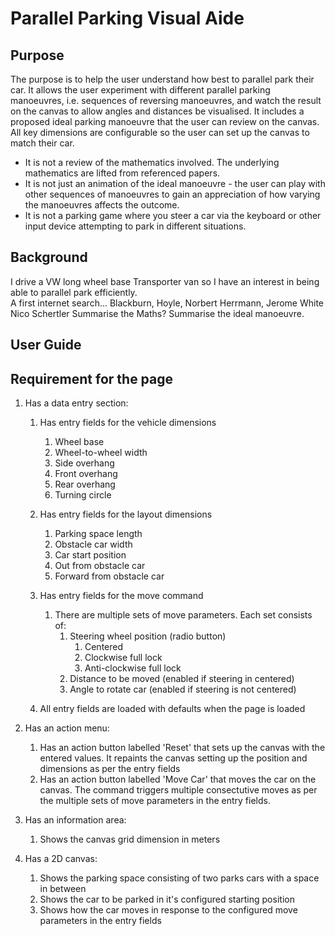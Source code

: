 
# Parallel Parking Visual Aide

## Purpose

The purpose is to help the user understand how best to parallel park their car.  It allows the user experiment with different parallel parking manoeuvres, i.e. sequences of reversing manoeuvres, and watch the result on the canvas to allow angles and distances be visualised.  It includes a proposed ideal parking manoeuvre that the user can review on the canvas. All key dimensions are configurable so the user can set up the canvas to match their car.

- It is not a review of the mathematics involved.  The underlying mathematics are lifted from referenced papers.
- It is not just an animation of the ideal manoeuvre - the user can play with other sequences of manoeuvres to gain an appreciation of how varying the manoeuvres affects the outcome.  
- It is not a parking game where you steer a car via the keyboard or other input device attempting to park in different situations.

## Background

I drive a VW long wheel base Transporter van so I have an interest in being able to parallel park efficiently.  
A first internet search... Blackburn, Hoyle, Norbert Herrmann, Jerome White Nico Schertler
Summarise the Maths?
Summarise the ideal manoeuvre.

## User Guide

## Requirement for the page

1. Has a data entry section:

   1. Has entry fields for the vehicle dimensions
      1. Wheel base
      2. Wheel-to-wheel width
      3. Side overhang
      4. Front overhang
      5. Rear overhang
      6. Turning circle

   2. Has entry fields for the layout dimensions
      1. Parking space length
      2. Obstacle car width
      3. Car start position
      4. Out from obstacle car
      5. Forward from obstacle car

   3. Has entry fields for the move command
      1. There are multiple sets of move parameters. Each set consists of:
         1. Steering wheel position (radio button)
            1. Centered
            2. Clockwise full lock
            3. Anti-clockwise full lock
         2. Distance to be moved (enabled if steering in centered)
         3. Angle to rotate car (enabled if steering is not centered)

   4. All entry fields are loaded with defaults when the page is loaded

2. Has an action menu:

   1. Has an action button labelled 'Reset' that sets up the canvas with the entered values. It repaints the canvas setting up the position and dimensions as per the entry fields
   2. Has an action button labelled 'Move Car' that moves the car on the canvas.  The command triggers multiple consectutive moves as per the multiple sets of move parameters in the entry fields.

3. Has an information area:

   1. Shows the canvas grid dimension in meters

4. Has a 2D canvas:

   1. Shows the parking space consisting of two parks cars with a space in between
   2. Shows the car to be parked in it's configured starting position
   3. Shows how the car moves in response to the configured move parameters in the entry fields
